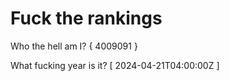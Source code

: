 # Fuck the rankings

Who the hell am I?
{ 4009091 }

What fucking year is it?
[ 2024-04-21T04:00:00Z ]
